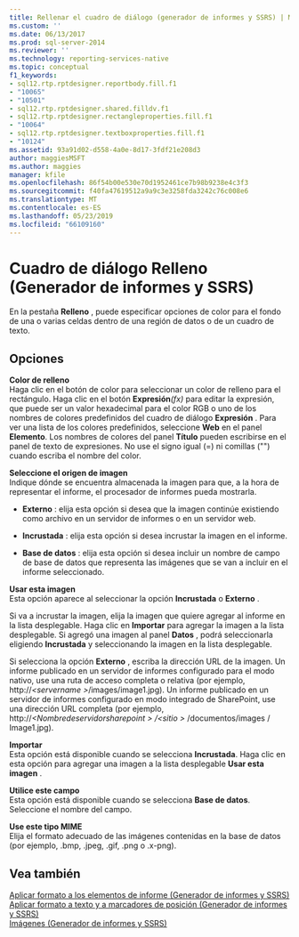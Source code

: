 ```yaml
---
title: Rellenar el cuadro de diálogo (generador de informes y SSRS) | Microsoft Docs
ms.custom: ''
ms.date: 06/13/2017
ms.prod: sql-server-2014
ms.reviewer: ''
ms.technology: reporting-services-native
ms.topic: conceptual
f1_keywords:
- sql12.rtp.rptdesigner.reportbody.fill.f1
- "10065"
- "10501"
- sql12.rtp.rptdesigner.shared.filldv.f1
- sql12.rtp.rptdesigner.rectangleproperties.fill.f1
- "10064"
- sql12.rtp.rptdesigner.textboxproperties.fill.f1
- "10124"
ms.assetid: 93a91d02-d558-4a0e-8d17-3fdf21e208d3
author: maggiesMSFT
ms.author: maggies
manager: kfile
ms.openlocfilehash: 86f54b00e530e70d1952461ce7b98b9238e4c3f3
ms.sourcegitcommit: f40fa47619512a9a9c3e3258fda3242c76c008e6
ms.translationtype: MT
ms.contentlocale: es-ES
ms.lasthandoff: 05/23/2019
ms.locfileid: "66109160"
---
```

# <a name="fill-dialog-box-report-builder-and-ssrs"></a>Cuadro de diálogo Relleno (Generador de informes y SSRS)
  En la pestaña **Relleno** , puede especificar opciones de color para el fondo de una o varias celdas dentro de una región de datos o de un cuadro de texto.  
  
## <a name="options"></a>Opciones  
 **Color de relleno**  
 Haga clic en el botón de color para seleccionar un color de relleno para el rectángulo. Haga clic en el botón **Expresión**_(fx)_ para editar la expresión, que puede ser un valor hexadecimal para el color RGB o uno de los nombres de colores predefinidos del cuadro de diálogo **Expresión** . Para ver una lista de los colores predefinidos, seleccione **Web** en el panel **Elemento**. Los nombres de colores del panel **Título** pueden escribirse en el panel de texto de expresiones. No use el signo igual (=) ni comillas ("") cuando escriba el nombre del color.  
  
 **Seleccione el origen de imagen**  
 Indique dónde se encuentra almacenada la imagen para que, a la hora de representar el informe, el procesador de informes pueda mostrarla.  
  
-   **Externo** : elija esta opción si desea que la imagen continúe existiendo como archivo en un servidor de informes o en un servidor web.  
  
-   **Incrustada** : elija esta opción si desea incrustar la imagen en el informe.  
  
-   **Base de datos** : elija esta opción si desea incluir un nombre de campo de base de datos que representa las imágenes que se van a incluir en el informe seleccionado.  
  
 **Usar esta imagen**  
 Esta opción aparece al seleccionar la opción **Incrustada** o **Externo** .  
  
 Si va a incrustar la imagen, elija la imagen que quiere agregar al informe en la lista desplegable. Haga clic en **Importar** para agregar la imagen a la lista desplegable. Si agregó una imagen al panel **Datos** , podrá seleccionarla eligiendo **Incrustada** y seleccionando la imagen en la lista desplegable.  
  
 Si selecciona la opción **Externo** , escriba la dirección URL de la imagen. Un informe publicado en un servidor de informes configurado para el modo nativo, use una ruta de acceso completa o relativa (por ejemplo, http://*\<servername >*/images/image1.jpg). Un informe publicado en un servidor de informes configurado en modo integrado de SharePoint, use una dirección URL completa (por ejemplo, http://*\<Nombredeservidorsharepoint > /\<sitio >*  /documentos/images / Image1.jpg).  
  
 **Importar**  
 Esta opción está disponible cuando se selecciona **Incrustada**. Haga clic en esta opción para agregar una imagen a la lista desplegable **Usar esta imagen** .  
  
 **Utilice este campo**  
 Esta opción está disponible cuando se selecciona **Base de datos**. Seleccione el nombre del campo.  
  
 **Use este tipo MIME**  
 Elija el formato adecuado de las imágenes contenidas en la base de datos (por ejemplo, .bmp, .jpeg, .gif, .png o .x-png).  
  
## <a name="see-also"></a>Vea también  
 [Aplicar formato a los elementos de informe &#40;Generador de informes y SSRS&#41;](report-design/formatting-report-items-report-builder-and-ssrs.md)   
 [Aplicar formato a texto y a marcadores de posición &#40;Generador de informes y SSRS&#41;](report-design/formatting-text-and-placeholders-report-builder-and-ssrs.md)   
 [Imágenes &#40;Generador de informes y SSRS&#41;](report-design/images-report-builder-and-ssrs.md)  
  
  
